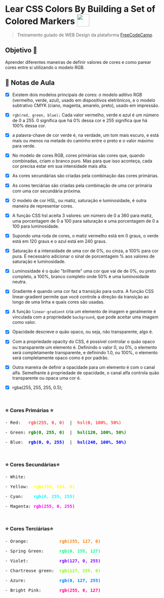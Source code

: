 # Lear CSS Colors By Building a Set of Colored Markers <img src="https://cdn.jsdelivr.net/gh/devicons/devicon@latest/icons/css3/css3-original.svg" style="width: 40px; fig-position:right; vertical-align:bottom; "/>


> Treinamento guiado de WEB Design da plataforma [FreeCodeCamp](https://www.freecodecamp.org/learn).
>

##  Objetivo :dart:

Aprender diferentes maneiras de definir valores de cores e como parear cores entre si utilizando o modelo RGB.


## :memo: Notas de Aula

- [x] Existem dois modelos principais de cores: o modelo aditivo RGB (vermelho, verde, azul), usado em dispositivos eletrônicos, e o modelo subtrativo CMYK (ciano, magenta, amarelo, preto), usado em impressão.

- [x] `rgb(red, green, blue);` Cada valor vermelho, verde e azul é um número de 0 a 255. 0 significa que há 0% dessa cor e 255 significa que há 100% dessa cor.

- [x] a palavra-chave de cor verde é, na verdade, um tom mais escuro, e está mais ou menos na metade do caminho entre o preto e o valor máximo para verde.

- [x] No modelo de cores RGB, cores primárias são cores que, quando combinadas, criam o branco puro. Mas para que isso aconteça, cada cor precisa estar em sua intensidade mais alta.
- [x] As cores secundárias são criadas pela combinação das cores primárias.
- [x] As cores terciárias são criadas pela combinação de uma cor primária com uma cor secundária próxima.
- [X] O modelo de cor HSL, ou matiz, saturação e luminosidade, é outra maneira de representar cores.
- [X] A função CSS hsl aceita 3 valores: um número de 0 a 360 para matiz, uma porcentagem de 0 a 100 para saturação e uma porcentagem de 0 a 100 para luminosidade.
- [X] Supondo uma roda de cores, o matiz vermelho está em 0 graus, o verde está em 120 graus e o azul está em 240 graus.
- [x] Saturação é a intensidade de uma cor de 0%, ou cinza, a 100% para cor pura. É necessário adicionar o sinal de porcentagem % aos valores de saturação e luminosidade.
- [x] Luminosidade é o quão "brilhante" uma cor que vai de de 0%, ou preto completo, a 100%, branco completo onde 50% é uma luminosidade  neutra.
- [x] Gradiente é quando uma cor faz a transição para outra. A função CSS linear-gradient permite que você controle a direção da transição ao longo de uma linha e quais cores são usadas.
- [x] A função `linear-gradient`  cria um elemento de imagem e geralmente é vinculada com a propriedade `background`, que pode aceitar uma imagem como valor.
- [x] Opacidade descreve o quão opaco, ou seja, não transparente, algo é. 
- [x] Com a propriedade opacity do CSS, é possível controlar o quão opaco ou transparente um elemento é. Definindo o valor 0, ou 0%, o elemento será completamente transparente, e definindo 1.0, ou 100%, o elemento será completamente opaco como é por padrão.
- [x] Outra maneira de definir a opacidade para um elemento é com o canal alfa. Semelhante à propriedade de opacidade, o canal alfa controla quão transparente ou opaca uma cor é.
- [x] rgba(255, 255, 255, 0.5);


<br>

### :star: Cores Primárias :star:

<pre>
- Red:   <font color='red'>rgb(255, 0, 0)</font>  |  <font color='red'>hsl(0, 100%, 50%)</font>

- Green: <font color='#007f00'><strong>rgb(0, 255, 0)</strong></font>  |  <font color='#007f00'><strong>hsl(120, 100%, 50%)</strong></font>
  
- Blue:  <font color='blue'><strong>rgb(0, 0, 255)</strong></font>  |  <font color='blue'><strong>hsl(240, 100%, 50%)</strong></font>
</pre>

<br>

### :star: Cores Secundárias:star:

<pre>
- White:   <font color='#ffffff'><strong>rgb(255, 255, 255)</strong></font>

- Yellow:  <font color='#ffff00'><strong>rgb(255, 255, 0)</strong></font>
  
- Cyan:    <font color='#00ffff'><strong>rgb(0, 255, 255)</strong></font>

- Magenta: <font color='#ff00ff'><strong>rgb(255, 0, 255)</strong></font>
</pre>

<br>

### :star: Cores Terciárias:star:

<pre>
- Orange:            <font color='#ff7f00'><strong>rgb(255, 127, 0)</strong></font>

- Spring Green:      <font color='#00ff7f'><strong>rgb(0, 255, 127)</strong></font>
  
- Violet:            <font color='#7f00ff'><strong>rgb(127, 0, 255)</strong></font>

- Chartreuse green:  <font color='#7fff00'><strong>rgb(127, 255, 0)</strong></font>
  
- Azure:             <font color='#007fff'><strong>rgb(0, 127, 255)</strong></font>

- Bright Pink:       <font color='#ff007f'><strong>rgb(255, 0, 127)</strong></font>
</pre>